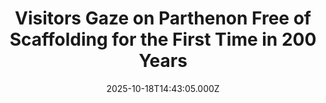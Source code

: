 ---
title: "Visitors Gaze on Parthenon Free of Scaffolding for the First Time in 200 Years"
date: 2025-10-18T14:43:05.000Z
category: Human Kindness
externalLink: "https://www.goodnewsnetwork.org/visitors-gaze-on-parthenon-free-of-scaffolding-for-the-first-time-in-200-years/"
image: ""
excerpt: "Stunning images show the ancient Parthenon temple scaffolding-free for the first time in 200 years. Visitors to the marble wonder found in Athens, Greece, can finally enjoy a clear view without scaffolding for the first time in two centuries. The removal of the latest iron cage – erected about 20 years ago on the temple’s […] The post Visitors Gaze…"
---
